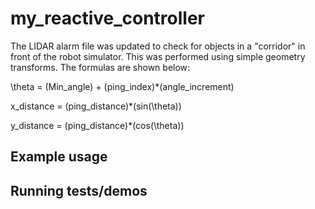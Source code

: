 # my_reactive_controller

The LIDAR alarm file was updated to check for objects in a "corridor" in front of the robot simulator. This was performed using simple geometry transforms. The formulas are shown below:

\theta = (Min_angle) + (ping_index)*(angle_increment)

x_distance = (ping_distance)*(sin(\theta))

y_distance = (ping_distance)*(cos(\theta))

## Example usage

## Running tests/demos
    
